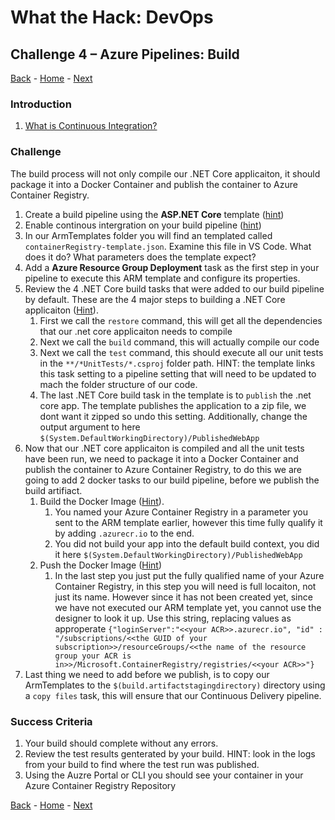 # What the Hack: DevOps 

## Challenge 4 – Azure Pipelines: Build
[Back](challenge03.md) - [Home](../../readme.md) - [Next](challenge05.md)

### Introduction

1. [What is Continuous Integration?](https://docs.microsoft.com/en-us/azure/devops/learn/what-is-continuous-integration)


### Challenge

The build process will not only compile our .NET Core applicaiton, it should package it into a Docker Container and publish the container to Azure Container Registry.

1. Create a build pipeline using the **ASP.NET Core** template ([hint](https://docs.microsoft.com/en-us/azure/devops/pipelines/get-started-designer?view=azure-devops&tabs=new-nav#create-a-build-pipeline))
2. Enable continous intergration on your build pipeline ([hint](https://docs.microsoft.com/en-us/azure/devops/pipelines/get-started-designer?view=azure-devops&tabs=new-nav#enable-continuous-integration-ci))
3. In our ArmTemplates folder you will find an templated called `containerRegistry-template.json`. Examine this file in VS Code. What does it do? What parameters does the template expect?
4. Add a **Azure Resource Group Deployment** task as the first step in your pipeline to execute this ARM template and configure its properties.
5. Review the 4 .NET Core build tasks that were added to our build pipeline by default. These are the 4 major steps to building a .NET Core applicaiton ([Hint](https://docs.microsoft.com/en-us/azure/devops/pipelines/languages/dotnet-core?view=azure-devops&tabs=designer)).
   1. First we call the `restore` command, this will get all the dependencies that our .net core applicaiton needs to compile
   2. Next we call the `build` command, this will actually compile our code
   3. Next we call the `test` command, this should execute all our unit tests in the `**/*UnitTests/*.csproj` folder path. HINT: the template links this task setting to a pipeline setting that will need to be updated to mach the folder structure of our code.
   4. The last .NET Core build task in the template is to `publish` the .net core app. The template publishes the application to a zip file, we dont want it zipped so undo this setting. Additionally, change the output argument to here `$(System.DefaultWorkingDirectory)/PublishedWebApp` 
6. Now that our .NET core applicaiton is compiled and all the unit tests have been run, we need to package it into a Docker Container and publish the container to Azure Container Registry, to do this we are going to add 2 docker tasks to our build pipeline, before we publish the build artifiact.
   1. Build the Docker Image ([Hint](https://docs.microsoft.com/en-us/azure/devops/pipelines/languages/docker?view=azure-devops&tabs=designer#build-an-image)).
      1. You named your Azure Container Registry in a parameter you sent to the ARM template earlier, however this time fully qualify it by adding `.azurecr.io` to the end.
      2. You did not build your app into the default build context, you did it here `$(System.DefaultWorkingDirectory)/PublishedWebApp`
   2. Push the Docker Image ([Hint](https://docs.microsoft.com/en-us/azure/devops/pipelines/languages/docker?view=azure-devops&tabs=designer#push-an-image))
      1. In the last step you just put the fully qualified name of your Azure Container Registry, in this step you will need is full locaiton, not just its name. However since it has not been created yet, since we have not executed our ARM template yet, you cannot use the designer to look it up. Use this string, replacing values as approperate `{"loginServer":"<<your ACR>>.azurecr.io", "id" : "/subscriptions/<<the GUID of your subscription>>/resourceGroups/<<the name of the resource group your ACR is in>>/Microsoft.ContainerRegistry/registries/<<your ACR>>"}`
7. Last thing we need to add before we publish, is to copy our ArmTemplates to the `$(build.artifactstagingdirectory)` directory using a `copy files` task, this will ensure that our Continuous Delivery pipeline.


### Success Criteria

1. Your build should complete without any errors.
2. Review the test results genterated by your build. HINT: look in the logs from your build to find where the test run was published. 
3. Using the Auzre Portal or CLI you should see your container in your Azure Container Registry Repository

[Back](challenge03.md) - [Home](../../readme.md) - [Next](challenge05.md)

